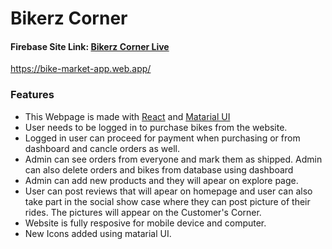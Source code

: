 # Bikerz Corner #

 #### Firebase Site Link:  [Bikerz Corner Live](https://bike-market-app.web.app/)
 <https://bike-market-app.web.app/>
 
### Features
* This Webpage is made with [React](https://reactjs.org/) and [Matarial UI](https://mui.com/) 
* User needs to be logged in to purchase bikes from the website.
* Logged in user can proceed for payment when purchasing or from dashboard and cancle orders as well.
* Admin can see orders from everyone and mark them as shipped. Admin can also delete orders and bikes from database using dashboard
* Admin can add new products and they will apear on explore page.
* User can post reviews that will apear on homepage and user can also take part in the social show case where they can post picture of their rides. The pictures will appear on the Customer's Corner.
* Website is fully resposive for mobile device and computer.
* New Icons added using matarial UI.
